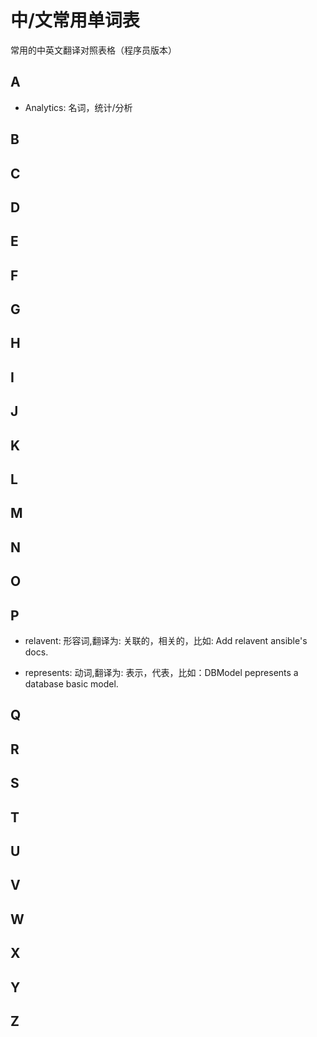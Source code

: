 # 中/文常用单词表

常用的中英文翻译对照表格（程序员版本）

## A

- Analytics:  名词，统计/分析

## B

## C

## D

## E

## F

## G

## H

## I

## J

## K

## L

## M

## N

## O

## P

- relavent: 形容词,翻译为: 关联的，相关的，比如: Add relavent ansible's docs.

- represents: 动词,翻译为: 表示，代表，比如：DBModel pepresents a database basic model.

## Q

## R

## S

## T

## U

## V

## W

## X

## Y

## Z
